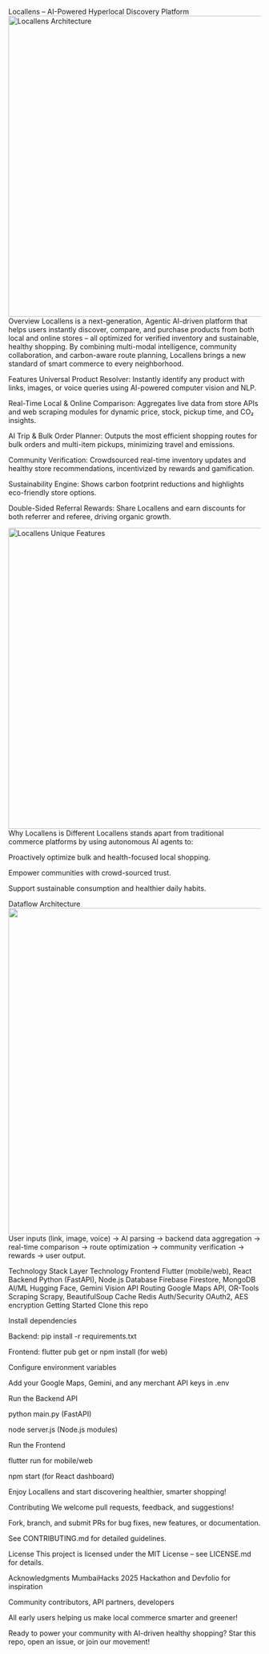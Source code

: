 Locallens – AI-Powered Hyperlocal Discovery Platform
<img src="https://user-gen-media-assets.s3.amazonaws.com/seedream_images/e0fbf4cb-5d65-463e-97d7-3d48ef0f8323.png" alt="Locallens Architecture" width="600"/>
Overview
Locallens is a next-generation, Agentic AI-driven platform that helps users instantly discover, compare, and purchase products from both local and online stores – all optimized for verified inventory and sustainable, healthy shopping. By combining multi-modal intelligence, community collaboration, and carbon-aware route planning, Locallens brings a new standard of smart commerce to every neighborhood.

Features
Universal Product Resolver:
Instantly identify any product with links, images, or voice queries using AI-powered computer vision and NLP.

Real-Time Local & Online Comparison:
Aggregates live data from store APIs and web scraping modules for dynamic price, stock, pickup time, and CO₂ insights.

AI Trip & Bulk Order Planner:
Outputs the most efficient shopping routes for bulk orders and multi-item pickups, minimizing travel and emissions.

Community Verification:
Crowdsourced real-time inventory updates and healthy store recommendations, incentivized by rewards and gamification.

Sustainability Engine:
Shows carbon footprint reductions and highlights eco-friendly store options.

Double-Sided Referral Rewards:
Share Locallens and earn discounts for both referrer and referee, driving organic growth.

<img src="https://user-gen-media-assets.s3.amazonaws.com/seedream_images/7c46fb40-cfe1-48c3-aec5-5097e0dd9dcb.png" alt="Locallens Unique Features" width="600"/>
Why Locallens is Different
Locallens stands apart from traditional commerce platforms by using autonomous AI agents to:

Proactively optimize bulk and health-focused local shopping.

Empower communities with crowd-sourced trust.

Support sustainable consumption and healthier daily habits.

Dataflow Architecture
<img src="https://ppl-ai-code-interpreter-files.s3.amazonaws.com/web/direct-files/80fc11d4b7ed9e6e53a8faad1f8147db/9c044365-704c-4dd9-9ca8-28317b0a938f/17520d2f.png" width="650"/>
User inputs (link, image, voice) → AI parsing → backend data aggregation → real-time comparison → route optimization → community verification → rewards → user output.

Technology Stack
Layer	Technology
Frontend	Flutter (mobile/web), React
Backend	Python (FastAPI), Node.js
Database	Firebase Firestore, MongoDB
AI/ML	Hugging Face, Gemini Vision API
Routing	Google Maps API, OR-Tools
Scraping	Scrapy, BeautifulSoup
Cache	Redis
Auth/Security	OAuth2, AES encryption
Getting Started
Clone this repo

Install dependencies

Backend: pip install -r requirements.txt

Frontend: flutter pub get or npm install (for web)

Configure environment variables

Add your Google Maps, Gemini, and any merchant API keys in .env

Run the Backend API

python main.py (FastAPI)

node server.js (Node.js modules)

Run the Frontend

flutter run for mobile/web

npm start (for React dashboard)

Enjoy Locallens and start discovering healthier, smarter shopping!

Contributing
We welcome pull requests, feedback, and suggestions!

Fork, branch, and submit PRs for bug fixes, new features, or documentation.

See CONTRIBUTING.md for detailed guidelines.

License
This project is licensed under the MIT License – see LICENSE.md for details.

Acknowledgments
MumbaiHacks 2025 Hackathon and Devfolio for inspiration

Community contributors, API partners, developers

All early users helping us make local commerce smarter and greener!

Ready to power your community with AI-driven healthy shopping?
Star this repo, open an issue, or join our movement!
